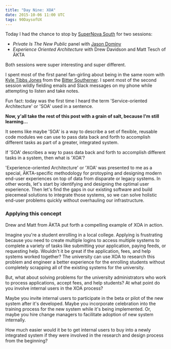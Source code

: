 ```yaml
---
title: "Day Nine: XOA"
date: 2015-10-06 11:00 UTC
tags: 90DaysofUX
---
```


Today I had the chance to stop by [SuperNova South](http://supernovasouth.org/) for two sessions:

* *Private Is The New Public* panel with [Jason Dominy](https://twitter.com/jasondominy)
* *Experience Oriented Architecture* with Drew Davidson and Matt Tesch of ÄKTA

Both sessions were super interesting and super different.

I spent most of the first panel fan-girling about being in the same room with [Kyle Tibbs Jones](https://twitter.com/shetold2friends) from the [Bitter Southerner](http://bittersoutherner.com/). I spent most of the second session wildly fielding emails and Slack messages on my phone while attempting to listen and take notes.

Fun fact: today was the first time I heard the term 'Service-oriented Architecture' or 'SOA' used in a sentence.

**Now, y'all take the rest of this post with a grain of salt, because I'm still learning...**

It seems like maybe 'SOA' is a way to describe a set of flexible, reusable code modules we can use to pass data back and forth to accomplish different tasks as part of a greater, integrated system.

If 'SOA' describes a way to pass data back and forth to accomplish different tasks in a system, then what is 'XOA'?

'Experience-oriented Architecture' or 'XOA' was presented to me as a special, ÄKTA-specific methodology for protoyping and designing modern end-user experiences on top of data from disparate or legacy systems. In other words, let's start by identifying and designing the optimal user experience. Then let's find the gaps in our existing software and build piecemeal solutions to integrate those systems, so we can solve holistic end-user problems quickly without overhauling our infrastructure.

### Applying this concept

Drew and Matt from ÄKTA put forth a compelling example of XOA in action.

Imagine you're a student enrolling in a local college. Applying is frustrating because you need to create multiple logins to access multiple systems to complete a variety of tasks like submitting your application, paying feeds, or requesting help. Wouldn't it be great if the application, fees, and help systems worked together? The university can use XOA to research this problem and engineer a better experience for the enrolling students without completely scrapping all of the existing systems for the university.

But, what about solving problems for the university administrators who work to process applications, accept fees, and help students? At what point do you involve internal users in the XOA process?

Maybe you invite internal users to participate in the beta or pilot of the new system after it's developed. Maybe you incorporate celebration into the training process for the new system while it's being implemented. Or, maybe you hire change managers to facilitate adoption of new system internally.

How much easier would it be to get internal users to buy into a newly integrated system if they were involved in the research and design process from the beginning?